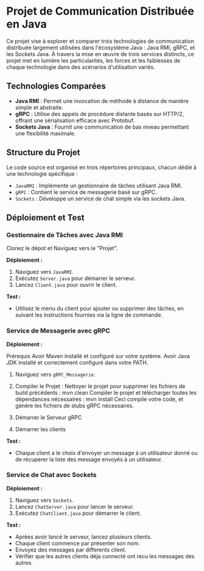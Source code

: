 # Projet de Communication Distribuée en Java

Ce projet vise à explorer et comparer trois technologies de communication distribuée largement utilisées dans l'écosystème Java : Java RMI, gRPC, et les Sockets Java. À travers la mise en œuvre de trois services distincts, ce projet met en lumière les particularités, les forces et les faiblesses de chaque technologie dans des scénarios d'utilisation variés.

## Technologies Comparées

- **Java RMI** : Permet une invocation de méthode à distance de manière simple et abstraite.
- **gRPC** : Utilise des appels de procédure distante basés sur HTTP/2, offrant une sérialisation efficace avec Protobuf.
- **Sockets Java** : Fournit une communication de bas niveau permettant une flexibilité maximale.

## Structure du Projet

Le code source est organisé en trois répertoires principaux, chacun dédié à une technologie spécifique :

- `JavaRMI` : Implémente un gestionnaire de tâches utilisant Java RMI.
- `gRPC` : Contient le service de messagerie basé sur gRPC.
- `Sockets` : Développe un service de chat simple via les sockets Java.


## Déploiement et Test

### Gestionnaire de Tâches avec Java RMI

Clonez le dépot et Naviguez vers le "Projet".

**Déploiement :**

1. Naviguez vers `JavaRMI`.
2. Exécutez `Server.java` pour démarrer le serveur.
3. Lancez `Client.java` pour ouvrir le client.

**Test :**

- Utilisez le menu du client pour ajouter ou supprimer des tâches, en suivant les instructions fournies via la ligne de commande.

### Service de Messagerie avec gRPC

**Déploiement :**

Prérequis
Avoir Maven installé et configuré sur votre système.
Avoir Java JDK installé et correctement configuré dans votre PATH.

1. Naviguez vers `gRPC_Messagerie`.
2. Compiler le Projet :
   Nettoyer le projet pour supprimer les fichiers de build précédents :
     mvn clean
   Compiler le projet et télécharger toutes les dépendances nécessaires :
     mvn install
   Ceci compile votre code, et génère les fichiers de stubs gRPC nécessaires.

4. Démarrer le Serveur gRPC
5. Démarrer les clients

**Test :**

- Chaque client a le choix d'envoyer un message à un utilisateur donné ou de récuperer la liste des message envoyés à un utilisateur.

### Service de Chat avec Sockets

**Déploiement :**

1. Naviguez vers `Sockets`.
2. Lancez `ChatServer.java` pour lancer le serveur.
3. Exécutez `ChatClient.java` pour démarrer le client.

**Test :**

- Aprèes avoir lancé le serveur, lancez plusieurs clients.
- Chaque client commence par présenter son nom.
- Envoyez des messages par differents client.
- Vérifier que les autres clients déja connecté ont recu les messages des autres.

